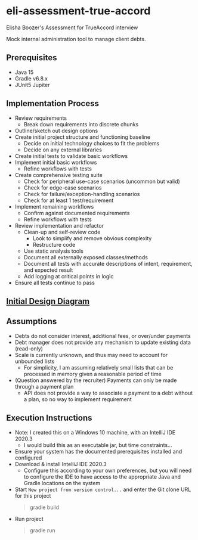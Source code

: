 # eli-assessment-true-accord

Elisha Boozer's Assessment for TrueAccord interview

Mock internal administration tool to manage client debts.

## Prerequisites

* Java 15
* Gradle v6.8.x
* JUnit5 Jupiter

## Implementation Process

* Review requirements
    * Break down requirements into discrete chunks
* Outline/sketch out design options
* Create initial project structure and functioning baseline
    * Decide on initial technology choices to fit the problems
    * Decide on any external libraries
* Create initial tests to validate basic workflows
* Implement initial basic workflows
    * Refine workflows with tests
* Create comprehensive testing suite
    * Check for peripheral use-case scenarios (uncommon but valid)
    * Check for edge-case scenarios
    * Check for failure/exception-handling scenarios
    * Check for at least 1 test/requirement
* Implement remaining workflows
    * Confirm against documented requirements
    * Refine workflows with tests
* Review implementation and refactor
    * Clean-up and self-review code
        * Look to simplify and remove obvious complexity
        * Restructure code
    * Use static analysis tools
    * Document all externally exposed classes/methods
    * Document all tests with accurate descriptions of intent, requirement, and expected result
    * Add logging at critical points in logic
* Ensure all tests continue to pass

## [Initial Design Diagram](https://excalidraw.com/#json=6197044154728448,MAskeqL7Z6SHRkt9LsDu6A)

## Assumptions

* Debts do not consider interest, additional fees, or over/under payments
* Debt manager does not provide any mechanism to update existing data (read-only)
* Scale is currently unknown, and thus may need to account for unbounded lists
    * For simplicity, I am assuming relatively small lists that can be processed in memory given a reasonable period of
      time
* (Question answered by the recruiter) Payments can only be made through a payment plan
    * API does not provide a way to associate a payment to a debt without a plan, so no way to implement requirement

## Execution Instructions

* Note: I created this on a Windows 10 machine, with an IntelliJ IDE 2020.3
  * I would build this as an executable jar, but time constraints...
* Ensure your system has the documented prerequisites installed and configured
* Download & install IntelliJ IDE 2020.3
  * Configure this according to your own preferences, but you will need to configure the IDE to have access to the
    appropriate Java and Gradle locations on the system
* Start `New project from version control...` and enter the Git clone URL for this project
  > gradle build
* Run project
  > gradle run
